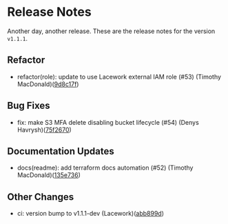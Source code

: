 # Release Notes
Another day, another release. These are the release notes for the version `v1.1.1`.

## Refactor
* refactor(role): update to use Lacework external IAM role (#53) (Timothy MacDonald)([9d8c17f](https://github.com/lacework/terraform-aws-eks-audit-log/commit/9d8c17f73a775e53c5e407eb64484163541eb864))
## Bug Fixes
* fix: make S3 MFA delete disabling bucket lifecycle (#54) (Denys Havrysh)([75f2670](https://github.com/lacework/terraform-aws-eks-audit-log/commit/75f26702f1d1723e7b61c3bf0409f6baba7990e1))
## Documentation Updates
* docs(readme): add terraform docs automation (#52) (Timothy MacDonald)([135e736](https://github.com/lacework/terraform-aws-eks-audit-log/commit/135e736dfcf816f9ac24b5f1bf5e61a714ecd7fa))
## Other Changes
* ci: version bump to v1.1.1-dev (Lacework)([abb899d](https://github.com/lacework/terraform-aws-eks-audit-log/commit/abb899d5bc6be0ecb4797fa5ada8027251d1d332))
